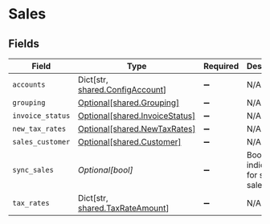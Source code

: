 # Sales


## Fields

| Field                                                                   | Type                                                                    | Required                                                                | Description                                                             |
| ----------------------------------------------------------------------- | ----------------------------------------------------------------------- | ----------------------------------------------------------------------- | ----------------------------------------------------------------------- |
| `accounts`                                                              | Dict[str, [shared.ConfigAccount](../../models/shared/configaccount.md)] | :heavy_minus_sign:                                                      | N/A                                                                     |
| `grouping`                                                              | [Optional[shared.Grouping]](../../models/shared/grouping.md)            | :heavy_minus_sign:                                                      | N/A                                                                     |
| `invoice_status`                                                        | [Optional[shared.InvoiceStatus]](../../models/shared/invoicestatus.md)  | :heavy_minus_sign:                                                      | N/A                                                                     |
| `new_tax_rates`                                                         | [Optional[shared.NewTaxRates]](../../models/shared/newtaxrates.md)      | :heavy_minus_sign:                                                      | N/A                                                                     |
| `sales_customer`                                                        | [Optional[shared.Customer]](../../models/shared/customer.md)            | :heavy_minus_sign:                                                      | N/A                                                                     |
| `sync_sales`                                                            | *Optional[bool]*                                                        | :heavy_minus_sign:                                                      | Boolean indicator for syncing sales.                                    |
| `tax_rates`                                                             | Dict[str, [shared.TaxRateAmount](../../models/shared/taxrateamount.md)] | :heavy_minus_sign:                                                      | N/A                                                                     |
